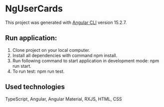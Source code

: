 # NgUserCards

This project was generated with [Angular CLI](https://github.com/angular/angular-cli) version 15.2.7.


## Run application:

1. Clone project on your local computer.
2. Install all dependencies with command npm install.
3. Run following command to start application in development mode: npm run start.
4. To run test: npm run test.

## Used technologies
TypeScript, Angular, Angular Material, RXJS, HTML, CSS




